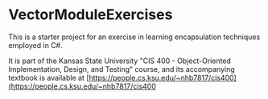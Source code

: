 # VectorModuleExercises
This is a starter project for an exercise in learning encapsulation techniques employed in C#. 

It is part of the Kansas State University "CIS 400 - Object-Oriented Implementation, Design, and Testing" course, and its accompanying textbook is available at [https://people.cs.ksu.edu/~nhb7817/cis400](https://people.cs.ksu.edu/~nhb7817/cis400
